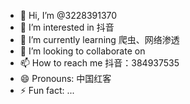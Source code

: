 - 👋 Hi, I’m @3228391370
- 👀 I’m interested in 抖音
- 🌱 I’m currently learning 爬虫、网络渗透
- 💞️ I’m looking to collaborate on 
- 📫 How to reach me 抖音：384937535
- 😄 Pronouns: 中国红客
- ⚡ Fun fact: ...

<!---
3228391370/3228391370 is a ✨ special ✨ repository because its `README.md` (this file) appears on your GitHub profile.
You can click the Preview link to take a look at your changes.
--->
